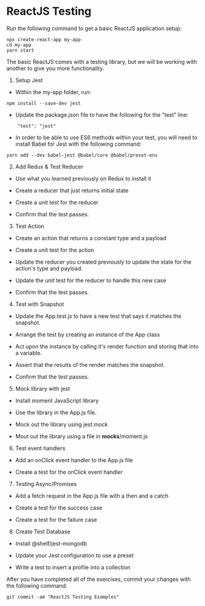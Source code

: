 # ReactJS Testing

Run the following command to get a basic ReactJS application setup:

```
npx create-react-app my-app
cd my-app
yarn start
```

The basic ReactJS comes with a testing library, but we will be working with another to give you more functionality.

1. Setup Jest

* Within the my-app folder, run:

```
npm install --save-dev jest
```

* Update the package.json file to have the following for the "test" line:

```
    "test": "jest"
```

* In order to be able to use ES6 methods within your test, you will need to install Babel for Jest with the following command:

```
yarn add --dev babel-jest @babel/core @babel/preset-env
```

2. Add Redux & Test Reducer

* Use what you learned previously on Redux to install it

* Create a reducer that just returns initial state

* Create a unit test for the reducer

* Confirm that the test passes.

3. Test Action

* Create an action that returns a constant type and a payload

* Create a unit test for the action

* Update the reducer you created previously to update the state for the action's type and payload.

* Update the unit test for the reducer to handle this new case

* Confirm that the test passes.

4. Test with Snapshot

* Update the App.test.js to have a new test that says it matches the snapshot.

* Arrange the test by creating an instance of the App class

* Act upon the instance by calling it's render function and storing that into a variable.

* Assert that the results of the render matches the snapshot.

* Confirm that the test passes.

5. Mock library with jest

* Install moment JavaScript library

* Use the library in the App.js file.

* Mock out the library using jest.mock

* Mout out the library using a file in __mocks__/moment.js

6. Test event handlers

* Add an onClick event handler to the App.js file

* Create a test for the onClick event handler

7. Testing Async/Promises

* Add a fetch request in the App.js file with a then and a catch

* Create a test for the success case

* Create a test for the failure case

8. Create Test Database

* Install @shelf/jest-mongodb

* Update your Jest configuration to use a preset

* Write a test to insert a profile into a collection

After you have completed all of the exercises, commit your changes with the following command:

```
git commit -am "ReactJS Testing Examples"
```
